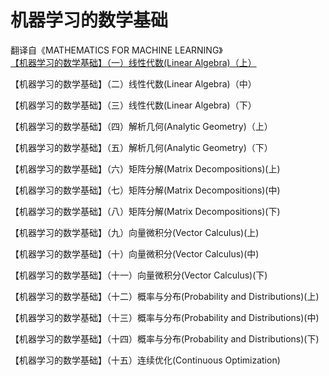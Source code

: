 # 机器学习的数学基础
翻译自《MATHEMATICS FOR MACHINE LEARNING》  
[【机器学习的数学基础】（一）线性代数(Linear Algebra)（上）](https://my.oschina.net/u/3826368/blog/4768286?_from=gitee_search)

【机器学习的数学基础】（二）线性代数(Linear Algebra)（中）

【机器学习的数学基础】（三）线性代数(Linear Algebra)（下）

【机器学习的数学基础】（四）解析几何(Analytic Geometry)（上）

【机器学习的数学基础】（五）解析几何(Analytic Geometry)（下）

【机器学习的数学基础】（六）矩阵分解(Matrix Decompositions)(上)

【机器学习的数学基础】（七）矩阵分解(Matrix Decompositions)(中)

【机器学习的数学基础】（八）矩阵分解(Matrix Decompositions)(下)

【机器学习的数学基础】（九）向量微积分(Vector Calculus)(上)

【机器学习的数学基础】（十）向量微积分(Vector Calculus)(中)

【机器学习的数学基础】（十一）向量微积分(Vector Calculus)(下)

【机器学习的数学基础】（十二）概率与分布(Probability and Distributions)(上)

【机器学习的数学基础】（十三）概率与分布(Probability and Distributions)(中)

【机器学习的数学基础】（十四）概率与分布(Probability and Distributions)(下)

【机器学习的数学基础】（十五）连续优化(Continuous Optimization)
